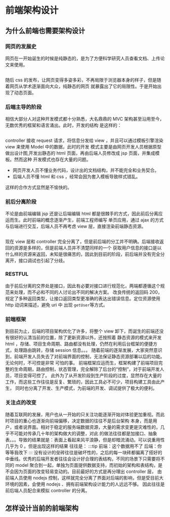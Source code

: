 # 前端架构设计
## 为什么前端也需要架构设计
### 网页的发展史
网页在一开始诞生的时候是纯静态的，是为了方便科学研究人员查看文档、上传论文来使用。

<img :src="$withBase('/front-design/static-page.png')" />

随后 css 的发布，让网页变得多姿多彩，不再局限于浏览器本身的样子，但是随着网页从学术逐渐面向大众，纯静态的网页
就暴露出了它的局限性。于是开始出现了动态页面。

### 后端主导的阶段
相信大部分人对这种开发模式都十分熟悉，大名鼎鼎的 MVC 架构甚至沿用至今，无数优秀的框架和语言涌出。此时，开发的结构
是这样的：

<img :src="$withBase('/front-design/servlet.png')" />

controller 接收 request 请求，将信息分发给 view ，并且可以通过模板引擎渲染 view 来使用 Model 中的数据，此时的开发
模式主要是由网页开发人员根据原型做出设计图,开发出静态的 html 页面，再由后端人员修改成 jsp 页面，并集成模板。然而这种
开发模式也存在大量的问题。
- 网页开发人员不懂业务代码，设计出的文档结构，并不能完全和业务契合。
- 后端人员不懂 html 和 css ，经常会因为套入模板导致样式错乱。

这样的合作方式显然是不愉快的。

### 前后分离阶段
不论是由前端编辑 jsp 还是让后端编辑 html 都是很棘手的方式，因此前后分离应运而生。此时前端的概念逐渐产生，前端工程师编写
单页应用，通过 ajax 的方式与后端进行交互，后端人员不再考虑 view 层，直接渲染前端静态资源。

<img :src="$withBase('/front-design/front-end.png')" />

现在 view 层和 controller 完全分离了，但是前后端的分工并不明确。后端接收返回的资源是多样的，但是前端人员并不清楚同样的一个
获取用户信息的接口是以什么样的资源来返回，未知是很痛苦的，因此到目前的阶段，前后端并没有完全分离开，接口调试也引起了分歧。

### RESTFUL
由于前后分离的交界处是接口，因此有必要对接口进行规范化，两端都遵循这个规范来处理，而不必和不同的人讨论出不同的解决方案。
改良传统的返回码 200，规定了多种返回类型，让接口返回类型更准确的表达出错误信息。定位资源使用 http 动词来描述，避免 uri 中
出现 ` getUser `等方式。

### 前端框架
到目前为止，后端的项目架构优化了许多，将整个 view 卸下，而诞生的前端还没有很好的认清当前的位置，除了更新资源以外，还按照着
静态资源的模式来开发 html ，存储、项目生命周期、路由都没有处理，仍然在利用后台框架的便捷方式，处理路由跳转，存储 session 信息。。。
随着前端的逐渐发展，大家突然意识到，前端开发人员失去了对前端界面的控制，无法保证静态资源部署以后的功能。无论何时，不可控是非常
可怕的事。
前端框架应运而生，框架构建了前端项目完整的生命周期，路由控制，状态管理，完全解除了后台的“控制”，对于前端开发人员，项目变得可控了。
此外为了从开发阶段到生产阶段的过度，显然存在大量的工作，而这些工作往往是反复、繁琐的，因此工具必不可少，项目构建工具由此产生，
同时也分离了开发、生产模式，为前端的开发、调试提供了极大的便利。

### 关注点的改变
随着互联网的发展，用户也从一开始的只关注功能逐渐开始对体验更加重视。而此时项目的重心也逐渐向前端偏移，决定数据的往往不是后台架构
本身，而是用户，或者说界面。相对于稳定的服务端数据资源，大量的需求变更是灾难性的，几乎不可能对传承几十年的架构做大的调整，对此
的做法往往都是加接口、抽象表。。。导致的结果就是：表面上看起来风平浪静，但是却暗流涌动。可以说重用性几乎为 0 。但是出现这样的结果
往往是：
:::tip
前端：这个数据用不了
后端：你等等我改下
:::
没有设计的垒砖往往是破坏性的，之后的每一块砖都偏离了搭好的中垂线。优秀的后端开发者往往会设计好合理的表结构，不同的场景下只需要将不同的
model 聚合到一起，单独为页面提供数据支持，而初始的架构和表结构，是不会因为页面的改变轻易变动的。目前最好的方式是再分理出 controller 层，
由前端人员使用 nodejs 控制，这样就完全分离了界面对后端的影响，但是受目前大环境的因素，会使用 nodejs 、拥有前端架构设计能力的人远远不够。
因此往往是前后端人员配合来模拟 controller 的分离。
## 怎样设计当前的前端架构